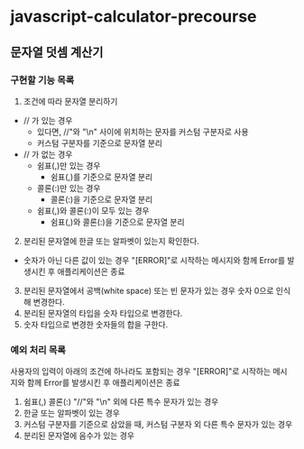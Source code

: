 # javascript-calculator-precourse

## 문자열 덧셈 계산기

### 구현할 기능 목록

1. 조건에 따라 문자열 분리하기

- // 가 있는 경우
  - 있다면, //"와 "\n" 사이에 위치하는 문자를 커스텀 구분자로 사용
  - 커스텀 구분자를 기준으로 문자열 분리
- // 가 없는 경우
  - 쉼표(,)만 있는 경우
    - 쉼표(,)를 기준으로 문자열 분리
  - 콜론(:)만 있는 경우
    - 콜론(:)을 기준으로 문자열 분리
  - 쉼표(,)와 콜론(:)이 모두 있는 경우
    - 쉼표(,)와 콜론(:)을 기준으로 문자열 분리

2. 분리된 문자열에 한글 또는 알파벳이 있는지 확인한다.

- 숫자가 아닌 다른 값이 있는 경우 "[ERROR]"로 시작하는 메시지와 함께 Error를 발생시킨 후 애플리케이션은 종료

3. 분리된 문자열에서 공백(white space) 또는 빈 문자가 있는 경우 숫자 0으로 인식해 변경한다.
4. 분리된 문자열의 타입을 숫자 타입으로 변경한다.
5. 숫자 타입으로 변경한 숫자들의 합을 구한다.

### 예외 처리 목록

사용자의 입력이 아래의 조건에 하나라도 포함되는 경우 "[ERROR]"로 시작하는 메시지와 함께 Error를 발생시킨 후 애플리케이션은 종료

1. 쉼표(,) 콜론(:) "//"와 "\n" 외에 다른 특수 문자가 있는 경우
2. 한글 또는 알파벳이 있는 경우
3. 커스텀 구분자를 기준으로 삼았을 때, 커스텀 구분자 외 다른 특수 문자가 있는 경우
4. 분리된 문자열에 음수가 있는 경우
